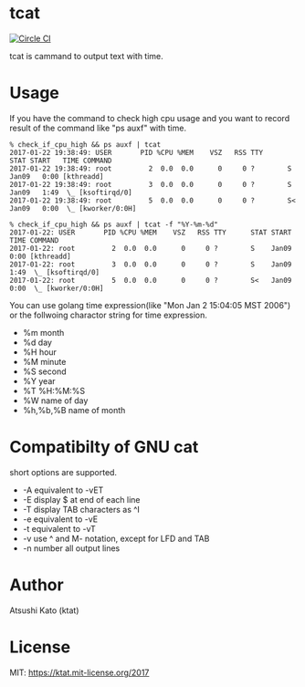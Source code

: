 # tcat

[![Circle CI](https://circleci.com/gh/ktat/tcat/tree/master.svg?style=shield)](https://circleci.com/gh/ktat/tcat/tree/master)

tcat is cammand to output text with time.

# Usage

If you have the command to check high cpu usage and you want to record result of the command like "ps auxf" with time.

```
% check_if_cpu_high && ps auxf | tcat
2017-01-22 19:38:49: USER       PID %CPU %MEM    VSZ   RSS TTY      STAT START   TIME COMMAND
2017-01-22 19:38:49: root         2  0.0  0.0      0     0 ?        S    Jan09   0:00 [kthreadd]
2017-01-22 19:38:49: root         3  0.0  0.0      0     0 ?        S    Jan09   1:49  \_ [ksoftirqd/0]
2017-01-22 19:38:49: root         5  0.0  0.0      0     0 ?        S<   Jan09   0:00  \_ [kworker/0:0H]

% check_if_cpu_high && ps auxf | tcat -f "%Y-%m-%d"
2017-01-22: USER       PID %CPU %MEM    VSZ   RSS TTY      STAT START   TIME COMMAND
2017-01-22: root         2  0.0  0.0      0     0 ?        S    Jan09   0:00 [kthreadd]
2017-01-22: root         3  0.0  0.0      0     0 ?        S    Jan09   1:49  \_ [ksoftirqd/0]
2017-01-22: root         5  0.0  0.0      0     0 ?        S<   Jan09   0:00  \_ [kworker/0:0H]
```

You can use golang time expression(like "Mon Jan 2 15:04:05 MST 2006") or the follwoing charactor string for time expression.

* %m month
* %d day
* %H hour
* %M minute
* %S second
* %Y year
* %T %H:%M:%S
* %W name of day
* %h,%b,%B name of month

# Compatibilty of GNU cat

short options are supported.

*  -A    equivalent to -vET
*  -E    display $ at end of each line
*  -T    display TAB characters as ^I
*  -e    equivalent to -vE
*  -t    equivalent to -vT
*  -v    use ^ and M- notation, except for LFD and TAB
*  -n    number all output lines

# Author

Atsushi Kato (ktat)

# License

MIT: https://ktat.mit-license.org/2017
